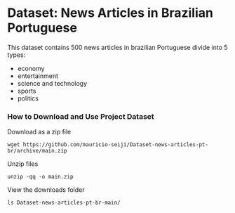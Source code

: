 # Dataset: News Articles in Brazilian Portuguese

This dataset contains 500 news articles in brazilian Portuguese divide into 5 types: 

 - economy
 - entertainment
 - science and technology
 - sports
 - politics

### How to Download and Use Project Dataset

Download as a zip file
```
wget https://github.com/mauricio-seiji/Dataset-news-articles-pt-br/archive/main.zip
```

Unzip files
```
unzip -qq -o main.zip
```

View the downloads folder
```
ls Dataset-news-articles-pt-br-main/
```
